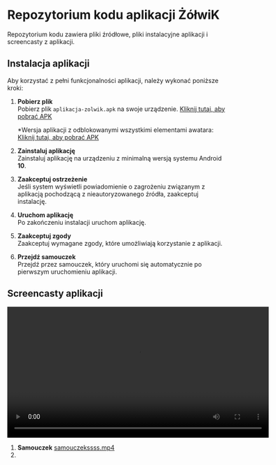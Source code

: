 # Repozytorium kodu aplikacji ŻółwiK

   Repozytorium kodu zawiera pliki źródłowe, pliki instalacyjne aplikacji i screencasty z aplikacji.

## Instalacja aplikacji

Aby korzystać z pełni funkcjonalności aplikacji, należy wykonać poniższe kroki:

1. **Pobierz plik**  
   Pobierz plik `aplikacja-zolwik.apk` na swoje urządzenie. [Kliknij tutaj, aby pobrać APK](https://github.com/niemyslniepytaj/repozytorium_kodu/raw/master/app/release/aplikacja-zolwik.apk)
   

   *Wersja aplikacji z odblokowanymi wszystkimi elementami awatara: [Kliknij tutaj, aby pobrać APK](https://github.com/niemyslniepytaj/repozytorium_kodu/raw/master/app/release/aplikacja-zolwik-dev.apk)
   
2. **Zainstaluj aplikację**  
   Zainstaluj aplikację na urządzeniu z minimalną wersją systemu Android **10**.

3. **Zaakceptuj ostrzeżenie**  
   Jeśli system wyświetli powiadomienie o zagrożeniu związanym z aplikacją pochodzącą z nieautoryzowanego źródła, zaakceptuj instalację.

4. **Uruchom aplikację**  
   Po zakończeniu instalacji uruchom aplikację.

5. **Zaakceptuj zgody**  
   Zaakceptuj wymagane zgody, które umożliwiają korzystanie z aplikacji.

6. **Przejdź samouczek**  
   Przejdź przez samouczek, który uruchomi się automatycznie po pierwszym uruchomieniu aplikacji.

## Screencasty aplikacji
<video controls width="600">
  <source src="https://github.com/niemyslniepytaj/repozytorium_kodu/raw/master/app/samouczek.mp4" type="video/mp4">
  Twoja przeglądarka nie obsługuje osadzania wideo. [Pobierz wideo](https://github.com/niemyslniepytaj/repozytorium_kodu/raw/master/app/samouczek.mp4).
</video>








1. **Samouczek**
   [samouczekssss.mp4](https://github.com/niemyslniepytaj/repozytorium_kodu/raw/mastersamouczek.mp4)
2. 
